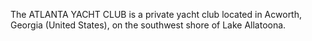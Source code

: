 The ATLANTA YACHT CLUB is a private yacht club located in Acworth, Georgia (United States), on the southwest shore of Lake Allatoona.
